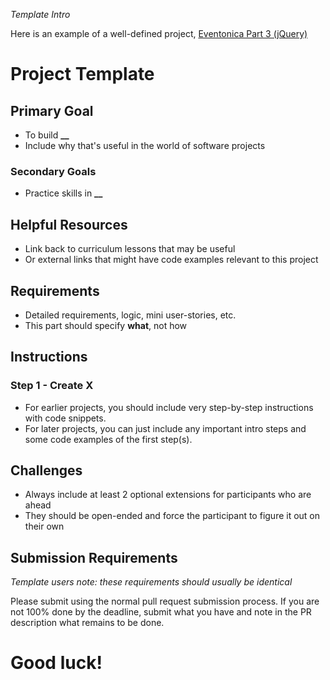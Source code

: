 _Template Intro_

Here is an example of a well-defined project, [Eventonica Part 3 (jQuery)](../projects/eventonica/eventonica-part3-jquery-ui.md)

# Project Template

## Primary Goal

- To build **\_\_**
- Include why that's useful in the world of software projects

### Secondary Goals

- Practice skills in **\_\_**

## Helpful Resources

- Link back to curriculum lessons that may be useful
- Or external links that might have code examples relevant to this project

## Requirements

- Detailed requirements, logic, mini user-stories, etc.
- This part should specify **what**, not how

## Instructions

### Step 1 - Create X

- For earlier projects, you should include very step-by-step instructions with code snippets.
- For later projects, you can just include any important intro steps and some code examples of the first step(s).

## Challenges

- Always include at least 2 optional extensions for participants who are ahead
- They should be open-ended and force the participant to figure it out on their own

## Submission Requirements

_Template users note: these requirements should usually be identical_

Please submit using the normal pull request submission process. If you are not 100% done by the deadline, submit what you have and note in the PR description what remains to be done.

# Good luck!
